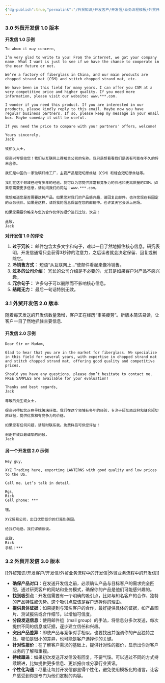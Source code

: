 ```yaml
---
{"dg-publish":true,"permalink":"/外贸知识/开发客户/开发信/业务流程模板/外贸开发信3个阶段/"}
---
```


### 3.0 外贸开发信 1.0 版本

**开发信 1.0 示例**

```plaintext
To whom it may concern,

I’m very glad to write to you! From the internet, we got your company name. What I want is just to see if we have the chance to cooperate in the near future or not.

We’re a factory of fiberglass in China, and our main products are chopped strand mat (CSM) and stitch chopped strand mat, etc.

We have been in this field for many years. I can offer you CSM at a very competitive price and higher quality. If you need more information, please visit our website: www.***.com.

I wonder if you need this product. If you are interested in our products, please kindly reply to this email. Maybe now you have regular business partners. If so, please keep my message in your email box. Maybe someday it will be useful.

If you need the price to compare with your partners' offers, welcome!

Yours sincerely,
Jack
```

```plaintext
致相关人士，

很高兴写信给您！我们从互联网上得知贵公司的名称。我只是想看看我们是否有可能在不久的将来合作。

我们是中国的一家玻璃纤维工厂，主要产品是短切原丝毡（CSM）和缝合短切原丝毡等。

我们在这个领域已经有多年的经验。我可以为您提供非常有竞争力的价格和更高质量的CSM。如果您需要更多信息，请访问我们的网站：www.***.com。

我想知道您是否需要这种产品。如果您对我们的产品感兴趣，请回复此邮件。也许您现在有固定的业务伙伴。如果是这样，请将我的信息保留在您的邮箱中。也许某天它会派上用场。

如果您需要价格来与您的合作伙伴的报价进行比较，欢迎！

此致，
Jack
```

**对开发信 1.0 的评论**
1. **过于冗长：** 邮件包含太多文字和句子，难以一目了然地抓住核心信息。研究表明，开发信通常只会获得3秒钟的注意力，之后读者就会决定保留、回复或删除它。
2. **冷销售方式：** 短语“从互联网上...”使邮件看起来像冷销售。
3. **过多的公司介绍：** 冗长的公司介绍是不必要的，尤其是如果客户对产品不感兴趣。
4. **冗余句子：** 许多句子可以删除而不影响核心信息。
5. **结尾无力：** 最后一句话特别无效。

### 3.1 外贸开发信 2.0 版本

随着每天发送的开发信数量激增，客户正在经历“审美疲劳”。新版本简洁易读，让客户一目了然地抓住主要信息.

#### 开发信 2.0 示例

```plaintext
Dear Sir or Madam,

Glad to hear that you are in the market for fiberglass. We specialize in this field for several years, with expertise in chopped strand mat and stitch chopped strand mat, offering good quality and competitive prices.

Should you have any questions, please don’t hesitate to contact me. FREE SAMPLES are available for your evaluation!

Thanks and best regards,
Jack
```

```plaintext
尊敬的先生或女士，

很高兴得知您正在寻找玻璃纤维。我们在这个领域有多年的经验，专注于短切原丝毡和缝合短切原丝毡，提供优质和有竞争力的价格。

如果您有任何问题，请随时联系我。免费样品可供您评估！

谢谢并致以最诚挚的问候，
Jack
```

#### 另一个开发信 2.0 示例

```plaintext
Hey guy,

XYZ Trading here, exporting LANTERNS with good quality and low prices to the US.

Call me. Let’s talk in detail.

Rgs,
Rick
Cell phone: ***
```

```plaintext
嘿，

XYZ贸易公司，出口优质低价的灯笼到美国。

给我打电话。我们详细谈谈。

此致，
Rick
手机：***
```


### 3.2 外贸开发信 3.0 版本

[[外贸知识/开发客户/开发信/外贸业务流程中的开发信\|外贸业务流程中的开发信]]

- **确保产品对口**：在发送开发信之前，必须确认产品与目标客户的需求完全匹配。通过研究客户的网站和业务模式，确保你的产品是他们可能感兴趣的。
- **找到吸引点**：开发信需要有一个明确的吸引点，比如与知名客户的合作、独特的产品特性或优势。这个吸引点应该是客户选择你的理由。
- **提供具体证据**：如果提到与知名客户的合作，最好提供具体的证据，如产品图片、测试报告或合作细节，以增加可信度。
- **分段发送信息**：使用邮件组（mail group）的手法，将信息分多次发送，每次提供不同的信息或证据，逐步建立信任和兴趣。
- **突出产品差异**：即使产品与竞争对手相似，也要找出并强调你的产品独特之处，哪怕是很小的差异，也可能是客户选择你的关键。
- **针对性报价**：在了解客户需求的基础上，提供针对性的报价，显示出你对客户业务的了解和重视。
- **持续跟进**：如果初次发送开发信没有回复，不要气馁。可以通过不同的方式持续跟进，比如提供更多信息、更新报价或分享行业资讯。
- **个性化沟通**：尽量让每封开发信都显得个性化，避免使用模板化的语言，让客户感受到你是专门为他们定制的内容。